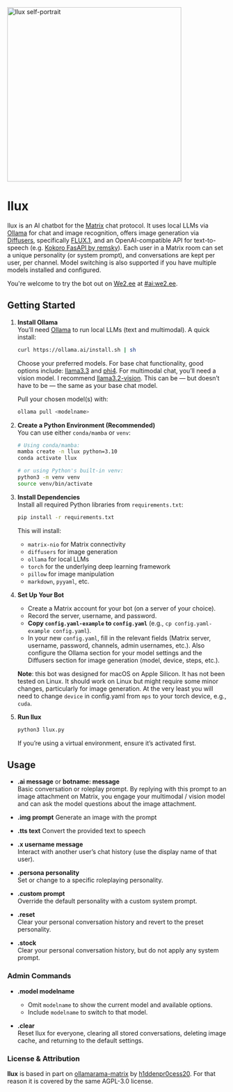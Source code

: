 <img src="https://sij.ai/sij/llux/raw/branch/main/ai_selfportrait.jpg" width="400" alt="llux self-portrait">

# llux

llux is an AI chatbot for the [Matrix](https://matrix.org/) chat protocol. It uses local LLMs via [Ollama](https://ollama.ai/) for chat and image recognition, offers image generation via [Diffusers](https://github.com/huggingface/diffusers), specifically [FLUX.1](https://github.com/black-forest-labs/flux), and an OpenAI-compatible API for text-to-speech (e.g. [Kokoro FasAPI by remsky](https://github.com/remsky/Kokoro-FastAPI)). Each user in a Matrix room can set a unique personality (or system prompt), and conversations are kept per user, per channel. Model switching is also supported if you have multiple models installed and configured.

You're welcome to try the bot out on [We2.ee](https://we2.ee/about) at [#ai:we2.ee](https://we2.ee/@@ai).

## Getting Started

1. **Install Ollama**  
   You’ll need [Ollama](https://ollama.ai/) to run local LLMs (text and multimodal). A quick install:

   ```bash
   curl https://ollama.ai/install.sh | sh
   ```

   Choose your preferred models. For base chat functionality, good options include: [llama3.3](https://ollama.com/library/llama3.3) and [phi4](https://ollama.com/library/phi4). For multimodal chat, you’ll need a vision model. I recommend [llama3.2-vision](https://ollama.com/library/llama3.2-vision). This can be — but doesn’t have to be — the same as your base chat model.

   Pull your chosen model(s) with:

   ```bash
   ollama pull <modelname>
   ```


2. **Create a Python Environment (Recommended)**  
   You can use either `conda/mamba` or `venv`:

   ```bash
   # Using conda/mamba:
   mamba create -n llux python=3.10
   conda activate llux

   # or using Python's built-in venv:
   python3 -m venv venv
   source venv/bin/activate
   ```

3. **Install Dependencies**  
   Install all required Python libraries from `requirements.txt`:

   ```bash
   pip install -r requirements.txt
   ```

   This will install:

   - `matrix-nio` for Matrix connectivity
   - `diffusers` for image generation
   - `ollama` for local LLMs
   - `torch` for the underlying deep learning framework
   - `pillow` for image manipulation
   - `markdown`, `pyyaml`, etc.

4. **Set Up Your Bot**

   - Create a Matrix account for your bot (on a server of your choice).
   - Record the server, username, and password.
   - **Copy `config.yaml-example` to `config.yaml`** (e.g., `cp config.yaml-example config.yaml`).
   - In your new `config.yaml`, fill in the relevant fields (Matrix server, username, password, channels, admin usernames, etc.). Also configure the Ollama section for your model settings and the Diffusers section for image generation (model, device, steps, etc.).

   **Note**: this bot was designed for macOS on Apple Silicon. It has not been tested on Linux. It should work on Linux but might require some minor changes, particularly for image generation. At the very least you will need to change `device` in config.yaml from `mps` to your torch device, e.g., `cuda`.

5. **Run llux**
   ```bash
   python3 llux.py
   ```
   If you’re using a virtual environment, ensure it’s activated first.

## Usage

- **.ai message** or **botname: message**  
  Basic conversation or roleplay prompt. By replying with this prompt to an image attachment on Matrix, you engage your multimodal / vision model and can ask the model questions about the image attachment.

- **.img prompt**
  Generate an image with the prompt

- **.tts text**
  Convert the provided text to speech

- **.x username message**  
  Interact with another user’s chat history (use the display name of that user).

- **.persona personality**  
  Set or change to a specific roleplaying personality.

- **.custom prompt**  
  Override the default personality with a custom system prompt.

- **.reset**  
  Clear your personal conversation history and revert to the preset personality.

- **.stock**  
  Clear your personal conversation history, but do not apply any system prompt.

### Admin Commands

- **.model modelname**

  - Omit `modelname` to show the current model and available options.
  - Include `modelname` to switch to that model.

- **.clear**  
  Reset llux for everyone, clearing all stored conversations, deleting image cache, and returning to the default settings.

### License & Attribution
**llux** is based in part on [ollamarama-matrix](https://github.com/h1ddenpr0cess20/ollamarama-matrix) by [h1ddenpr0cess20](https://github.com/h1ddenpr0cess20). For that reason it is covered by the same AGPL-3.0 license.
